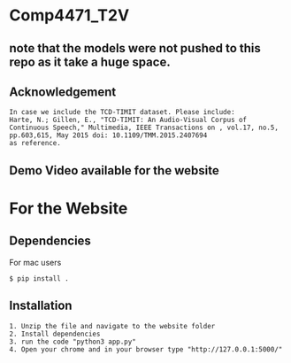 # Comp4471_T2V

## note that the models were not pushed to this repo as it take a huge space.

## Acknowledgement
```
In case we include the TCD-TIMIT dataset. Please include:
Harte, N.; Gillen, E., "TCD-TIMIT: An Audio-Visual Corpus of Continuous Speech," Multimedia, IEEE Transactions on , vol.17, no.5, pp.603,615, May 2015 doi: 10.1109/TMM.2015.2407694
as reference.
```
## Demo Video available for the website

# For the Website
## Dependencies
For mac users
```
$ pip install .
```

## Installation

```
1. Unzip the file and navigate to the website folder
2. Install dependencies
3. run the code "python3 app.py"
4. Open your chrome and in your browser type "http://127.0.0.1:5000/"
```
